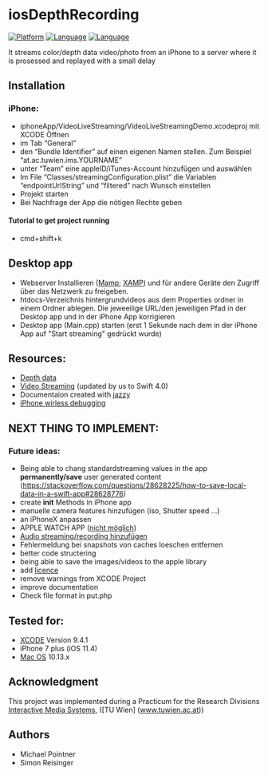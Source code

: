 # iosDepthRecording
<!--[![License](https://img.shields.io/badge/license-MIT-blue.svg?style=flat)](http://mit-license.org)-->
[![Platform](http://img.shields.io/badge/platform-ios-lightgrey.svg)](https://developer.apple.com/resources/)
[![Language](https://img.shields.io/badge/swift-3.1-orange.svg)](https://developer.apple.com/swift)
[![Language](https://img.shields.io/badge/swift-4-orange.svg)](https://developer.apple.com/swift)


It streams color/depth data video/photo from an iPhone to a server where it is prosessed and replayed with a small delay

## Installation
### iPhone:
* iphoneApp/VideoLiveStreaming/VideoLiveStreamingDemo.xcodeproj mit XCODE Öffnen
* im Tab “General”
* den “Bundle Identifier” auf einen eigenen Namen stellen. Zum Beispiel “at.ac.tuwien.ims.YOURNAME”
* unter “Team” eine appleID/iTunes-Account hinzufügen und auswählen
* Im File “Classes/streamingConfiguration.plist” die Variablen “endpointUrlString” und “filtered” nach Wunsch einstellen 
* Projekt starten
* Bei Nachfrage der App die nötigen Rechte geben

#### Tutorial to get project running
* cmd+shift+k

## Desktop app
* Webserver Installieren ([Mamp](https://www.mamp.info); [XAMP](https://www.apachefriends.org/de/index.html)) und für andere Geräte den Zugriff über das Netzwerk zu freigeben.
* htdocs-Verzeichnis hintergrundvideos aus dem Properties ordner in einem Ordner ablegen. Die jeweeilige URL/den jeweiligen Pfad in der Desktop app und in der iPhone App korrigieren 
* Desktop app (Main.cpp) starten (erst 1 Sekunde nach dem in der iPhone App auf "Start streaming" gedrückt wurde)

## Resources:
* [Depth data](https://developer.apple.com/library/content/samplecode/AVCamPhotoFilter)
* [Video Streaming](https://github.com/MerchV/VideoLiveStreaming) (updated by us to Swift 4.0)
* Documentaion created with [jazzy](https://github.com/realm/jazzy)
* [iPhone wirless debugging](https://youtu.be/UFOiCESv0s4)

## NEXT THING TO IMPLEMENT:

### Future ideas:
* Being able to chang standardstreaming values in the app **permanently/save** user generated content (https://stackoverflow.com/questions/28628225/how-to-save-local-data-in-a-swift-app#28628776)
* create **init** Methods in iPhone app
* manuelle camera features hinzufügen (iso, Shutter speed ...)
* an iPhoneX anpassen
* APPLE WATCH APP ([nicht möglich](http://iaintheindie.com/2015/10/30/updating-apps-for-ios-9-part-2/))
* [Audio streaming/recording hinzufügen](https://iosdevcenters.blogspot.com/2016/05/audio-recording-and-playing-in-swift-30.html)
* Fehlermeldung bei snapshots von caches loeschen entfernen
* better code structering
* being able to save the images/videos to the apple library
* add [licence](https://github.com/chrisballinger/FFmpeg-iOS/blob/master/LICENSE)
* remove warnings from XCODE Project
* improve documentation
* Check file format in put.php

## Tested for:
* [XCODE](https://developer.apple.com/xcode) Version 9.4.1
* iPhone 7 plus  (iOS 11.4)
* [Mac OS](https://www.apple.com/macos) 10.13.x

## Acknowledgment
This project was implemented during a Practicum for the Research Divisions [Interactive Media Systems](https://www.ims.tuwien.ac.at/), ([TU Wien] (www.tuwien.ac.at)) 

## Authors
* Michael Pointner
* Simon Reisinger
